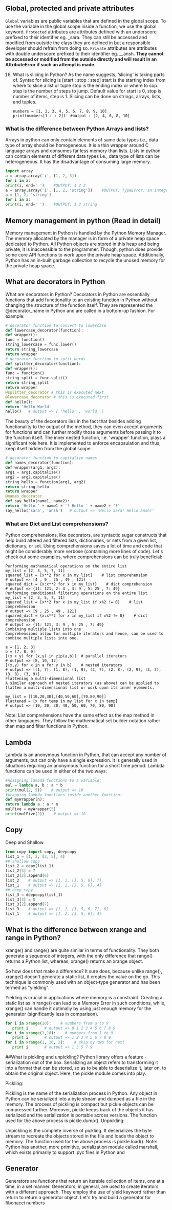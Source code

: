 ## Global, protected and private attributes ##

`Global` variables are public variables that are defined in the global scope. To use the variable in the global scope inside a function, we use the global keyword.
`Protected` attributes are attributes defined with an underscore prefixed to their identifier eg. _sara. They can still be accessed and modified from outside the class they are defined in but a responsible developer should refrain from doing so.
`Private` attributes are attributes with double underscore prefixed to their identifier eg. __ansh. **They cannot be accessed or modified from the outside directly and will result in an AttributeError if such an attempt is made**.



16. What is slicing in Python?
    As the name suggests, ‘slicing’ is taking parts of.
    Syntax for slicing is [start : stop : step]
    start is the starting index from where to slice a list or tuple
    stop is the ending index or where to sop.
    step is the number of steps to jump.
    Default value for start is 0, stop is number of items, step is 1.
    Slicing can be done on strings, arrays, lists, and tuples.
    ```
    numbers = [1, 2, 3, 4, 5, 6, 7, 8, 9, 10]
    print(numbers[1 : : 2])  #output : [2, 4, 6, 8, 10]
    ```


### What is the difference between Python Arrays and lists?
Arrays in python can only contain elements of same data types i.e., data type of array should be homogeneous. It is a thin wrapper around C language arrays and consumes far less memory than lists.
Lists in python can contain elements of different data types i.e., data type of lists can be heterogeneous. It has the disadvantage of consuming large memory.
```python
import array
a = array.array('i', [1, 2, 3])
for i in a:
print(i, end=' ')    #OUTPUT: 1 2 3
a = array.array('i', [1, 2, 'string'])    #OUTPUT: TypeError: an integer is required (got type str)
a = [1, 2, 'string']
for i in a:
print(i, end=' ')    #OUTPUT: 1 2 string
```

## Memory management in python (Read in detail)
Memory management in Python is handled by the Python Memory Manager. The memory allocated by the manager is in form of a private heap space dedicated to Python. All Python objects are stored in this heap and being private, it is inaccessible to the programmer. Though, python does provide some core API functions to work upon the private heap space.
Additionally, Python has an in-built garbage collection to recycle the unused memory for the private heap space.

## What are decorators in Python 

What are decorators in Python?
Decorators in Python are essentially functions that add functionality to an existing function in Python without changing the structure of the function itself. They are represented the @decorator_name in Python and are called in a bottom-up fashion. For example:
```python
# decorator function to convert to lowercase
def lowercase_decorator(function):
def wrapper():
func = function()
string_lowercase = func.lower()
return string_lowercase
return wrapper
# decorator function to split words
def splitter_decorator(function):
def wrapper():
func = function()
string_split = func.split()
return string_split
return wrapper
@splitter_decorator # this is executed next
@lowercase_decorator # this is executed first
def hello():
return 'Hello World'
hello()   # output => [ 'hello' , 'world' ]
```
The beauty of the decorators lies in the fact that besides adding functionality to the output of the method, they can even accept arguments for functions and can further modify those arguments before passing it to the function itself. The inner nested function, i.e. 'wrapper' function, plays a significant role here. It is implemented to enforce encapsulation and thus, keep itself hidden from the global scope.

```python
# decorator function to capitalize names
def names_decorator(function):
def wrapper(arg1, arg2):
arg1 = arg1.capitalize()
arg2 = arg2.capitalize()
string_hello = function(arg1, arg2)
return string_hello
return wrapper
@names_decorator
def say_hello(name1, name2):
return 'Hello ' + name1 + '! Hello ' + name2 + '!'
say_hello('sara', 'ansh')   # output => 'Hello Sara! Hello Ansh!'
```


### What are Dict and List comprehensions?
Python comprehensions, like decorators, are syntactic sugar constructs that help build altered and filtered lists, dictionaries, or sets from a given list, dictionary, or set. Using comprehensions saves a lot of time and code that might be considerably more verbose (containing more lines of code). Let's check out some examples, where comprehensions can be truly beneficial:
```
Performing mathematical operations on the entire list
my_list = [2, 3, 5, 7, 11]
squared_list = [x**2 for x in my_list]    # list comprehension
# output => [4 , 9 , 25 , 49 , 121]
squared_dict = {x:x**2 for x in my_list}    # dict comprehension
# output => {11: 121, 2: 4 , 3: 9 , 5: 25 , 7: 49}
Performing conditional filtering operations on the entire list
my_list = [2, 3, 5, 7, 11]
squared_list = [x**2 for x in my_list if x%2 != 0]    # list comprehension
# output => [9 , 25 , 49 , 121]
squared_dict = {x:x**2 for x in my_list if x%2 != 0}    # dict comprehension
# output => {11: 121, 3: 9 , 5: 25 , 7: 49}
Combining multiple lists into one
Comprehensions allow for multiple iterators and hence, can be used to combine multiple lists into one.

a = [1, 2, 3]
b = [7, 8, 9]
[(x + y) for (x,y) in zip(a,b)]  # parallel iterators
# output => [8, 10, 12]
[(x,y) for x in a for y in b]    # nested iterators
# output => [(1, 7), (1, 8), (1, 9), (2, 7), (2, 8), (2, 9), (3, 7), (3, 8), (3, 9)]
Flattening a multi-dimensional list
A similar approach of nested iterators (as above) can be applied to flatten a multi-dimensional list or work upon its inner elements.

my_list = [[10,20,30],[40,50,60],[70,80,90]]
flattened = [x for temp in my_list for x in temp]
# output => [10, 20, 30, 40, 50, 60, 70, 80, 90]
```
Note: List comprehensions have the same effect as the map method in other languages. They follow the mathematical set builder notation rather than map and filter functions in Python.

## Lambda
Lambda is an anonymous function in Python, that can accept any number of arguments, but can only have a single expression. It is generally used in situations requiring an anonymous function for a short time period. Lambda functions can be used in either of the two ways:
```python
#Assigning lambda functions to a variable:
mul = lambda a, b : a * b
print(mul(2, 5))    # output => 10
#Wrapping lambda functions inside another function:
def myWrapper(n):
return lambda a : a * n
mulFive = myWrapper(5)
print(mulFive(2))    # output => 10
```

## Copy
Deep and Shallow
```python
from copy import copy, deepcopy
list_1 = [1, 2, [3, 5], 4]
## shallow copy
list_2 = copy(list_1) 
list_2[3] = 7
list_2[2].append(6)
list_2    # output => [1, 2, [3, 5, 6], 7]
list_1    # output => [1, 2, [3, 5, 6], 4]
## deep copy
list_3 = deepcopy(list_1)
list_3[3] = 8
list_3[2].append(7)
list_3    # output => [1, 2, [3, 5, 6, 7], 8]
list_1    # output => [1, 2, [3, 5, 6], 4]

```

## What is the difference between xrange and range in Python? 
    
xrange() and range() are quite similar in terms of functionality. They both generate a sequence of integers, with the only difference that range() returns a Python list, whereas, xrange() returns an xrange object.

So how does that make a difference? It sure does, because unlike range(), xrange() doesn't generate a static list, it creates the value on the go. This technique is commonly used with an object-type generator and has been termed as "yielding".

Yielding is crucial in applications where memory is a constraint. Creating a static list as in range() can lead to a Memory Error in such conditions, while, xrange() can handle it optimally by using just enough memory for the generator (significantly less in comparison).

```python
for i in xrange(10):    # numbers from o to 9
   print i       # output => 0 1 2 3 4 5 6 7 8 9
for i in xrange(1,10):    # numbers from 1 to 9
   print i       # output => 1 2 3 4 5 6 7 8 9
for i in xrange(1, 10, 2):    # skip by two for next
   print i       # output => 1 3 5 7 9

```

##What is pickling and unpickling?
Python library offers a feature - serialization out of the box. Serializing an object refers to transforming it into a format that can be stored, so as to be able to deserialize it, later on, to obtain the original object. Here, the pickle module comes into play.

Pickling:

Pickling is the name of the serialization process in Python. Any object in Python can be serialized into a byte stream and dumped as a file in the memory. The process of pickling is compact but pickle objects can be compressed further. Moreover, pickle keeps track of the objects it has serialized and the serialization is portable across versions.
The function used for the above process is pickle.dump().
Unpickling:

Unpickling is the complete inverse of pickling. It deserializes the byte stream to recreate the objects stored in the file and loads the object to memory.
The function used for the above process is pickle.load().
Note: Python has another, more primitive, serialization module called marshall, which exists primarily to support .pyc files in Python and

## Generator

Generators are functions that return an iterable collection of items, one at a time, in a set manner. Generators, in general, are used to create iterators with a different approach. They employ the use of yield keyword rather than return to return a generator object.
Let's try and build a generator for fibonacci numbers 